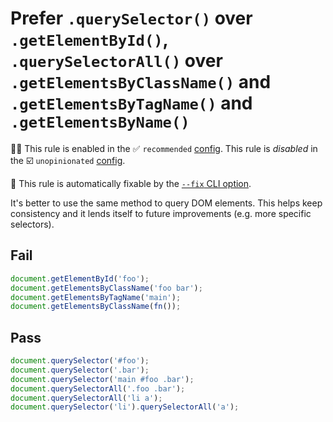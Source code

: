 # Prefer `.querySelector()` over `.getElementById()`, `.querySelectorAll()` over `.getElementsByClassName()` and `.getElementsByTagName()` and `.getElementsByName()`

💼🚫 This rule is enabled in the ✅ `recommended` [config](https://github.com/sindresorhus/eslint-plugin-unicorn#recommended-config). This rule is _disabled_ in the ☑️ `unopinionated` [config](https://github.com/sindresorhus/eslint-plugin-unicorn#recommended-config).

🔧 This rule is automatically fixable by the [`--fix` CLI option](https://eslint.org/docs/latest/user-guide/command-line-interface#--fix).

<!-- end auto-generated rule header -->
<!-- Do not manually modify this header. Run: `npm run fix:eslint-docs` -->

It's better to use the same method to query DOM elements. This helps keep consistency and it lends itself to future improvements (e.g. more specific selectors).

## Fail

```js
document.getElementById('foo');
document.getElementsByClassName('foo bar');
document.getElementsByTagName('main');
document.getElementsByClassName(fn());
```

## Pass

```js
document.querySelector('#foo');
document.querySelector('.bar');
document.querySelector('main #foo .bar');
document.querySelectorAll('.foo .bar');
document.querySelectorAll('li a');
document.querySelector('li').querySelectorAll('a');
```
